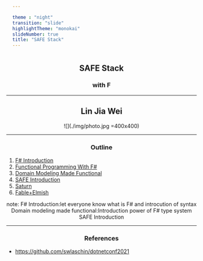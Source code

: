 ```yaml
---

theme : "night"
transition: "slide"
highlightTheme: "monokai"
slideNumber: true
title: "SAFE Stack"
---
```


## SAFE Stack

### with F #

<style>
pre {
  background: #303030;
  padding: 10px 16px;
  border-radius: 0.3em;
  counter-reset: line;
}
pre code[class*="="] .line {
  display: block;
  line-height: 1.8rem;
  font-size: 1em;
}
pre code[class*="="] .line:before {
  counter-increment: line;
  content: counter(line);
  display: inline-block;
  border-right: 3px solid #6ce26c !important;
  padding: 0 .5em;
  margin-right: .5em;
  color: #afafaf !important;
  width: 24px;
  text-align: right;
}

.reveal .slides > section > section {
  text-align: center;
}

h1,h2,h3,h4 {
  text-align: center;
}

p {
  text-align: center;
}
</style>

---

## Lin Jia Wei

![](./img/photo.jpg =400x400)

---

### Outline

1. [F# Introduction](../FsharpIntroduction/export/)
1. [Functional Programming With F#](../fp/export/)
1. [Domain Modeling Made Functional](../DomainModeling/export/)
2. [SAFE Introduction](../SAFE-intro/export/)
3. [Saturn](../ch4/export/)
4. [Fable+Elmish](../ch5/export/)

note:
F# Introduction:let everyone know what is F# and introcution of syntax
Domain modeling made functional:Introduction power of F# type system
SAFE Introduction

---

### References

- <https://github.com/swlaschin/dotnetconf2021>